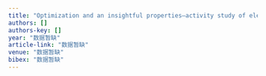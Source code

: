 ```yaml
---
title: "Optimization and an insightful properties—activity study of electrospun TiO2/CuO composite nanofibers for efficient photocatalytic H2 generation"
authors: []
authors-key: []
year: "数据暂缺"
article-link: "数据暂缺"
venue: "数据暂缺"
bibex: "数据暂缺"
---
```

